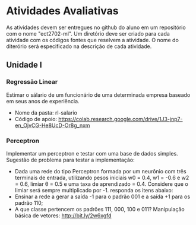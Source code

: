 # Atividades Avaliativas 

As atividades devem ser entregues no github do aluno em um repositório com o nome "ect2702-ml". Um diretório deve ser criado para cada atividade com os códigos fontes que reselvem a atividade. O nome do diterório será especificado na descrição de cada atividade.  

## Unidade I

### Regressão Linear 
Estimar o sálario de um funcionário de uma determinada empresa baseado em seus anos de experiência. 

* Nome da pasta: rl-salario
* Código de apoio: https://colab.research.google.com/drive/1J3-jnp7-en_OjvCG-He8UcD-Or8g_nxm 

### Perceptron 

Implementar um perceptron e testar com uma base de dados simples. Sugestão de problema para testar a implementação: 

* Dada uma rede do tipo Perceptron formada por um neurônio com três terminais de entrada, utilizando pesos iniciais w0 = 0.4, w1 = -0.6 e w2 = 0.6, limiar θ = 0.5 e uma taxa de aprendizado = 0.4. Considere que o limiar será sempre multiplicado por -1. responda os itens abaixo:
 * Ensinar a rede a gerar a saída -1 para o padrão 001 e a saída +1 para os padrão 110; 
 * A que classe pertencem os padrões 111, 000, 100 e 011?
Manipulação básica de vetores: http://bit.ly/2w6xgfd 

